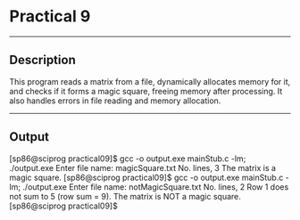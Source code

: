 # Practical 9

----

## Description

This program reads a matrix from a file, dynamically allocates memory for it, and checks if it forms a magic square, freeing memory after processing. It also handles errors in file reading and memory allocation.

----
## Output

[sp86@sciprog practical09]$ gcc -o output.exe mainStub.c  -lm; ./output.exe
Enter file name: magicSquare.txt
No. lines, 3
The matrix is a magic square.
[sp86@sciprog practical09]$ gcc -o output.exe mainStub.c  -lm; ./output.exe
Enter file name: notMagicSquare.txt
No. lines, 2
Row 1 does not sum to 5 (row sum = 9).
The matrix is NOT a magic square.
[sp86@sciprog practical09]$

